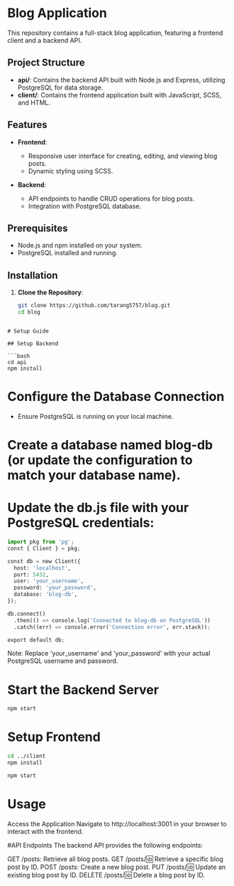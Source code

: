 # Blog Application

This repository contains a full-stack blog application, featuring a frontend client and a backend API.

## Project Structure

- **api/**: Contains the backend API built with Node.js and Express, utilizing PostgreSQL for data storage.
- **client/**: Contains the frontend application built with JavaScript, SCSS, and HTML.

## Features

- **Frontend**:
  - Responsive user interface for creating, editing, and viewing blog posts.
  - Dynamic styling using SCSS.

- **Backend**:
  - API endpoints to handle CRUD operations for blog posts.
  - Integration with PostgreSQL database.

## Prerequisites
- Node.js and npm installed on your system.
- PostgreSQL installed and running.

## Installation

1. **Clone the Repository**:

   ```bash
   git clone https://github.com/tarang5757/blog.git
   cd blog
  ```

# Setup Guide

## Setup Backend

```bash
cd api
npm install
```

# Configure the Database Connection
- Ensure PostgreSQL is running on your local machine.

# Create a database named blog-db (or update the configuration to match your database name).
 
# Update the db.js file with your PostgreSQL credentials:

```Python
import pkg from 'pg';
const { Client } = pkg;

const db = new Client({
  host: 'localhost',
  port: 5432,
  user: 'your_username',
  password: 'your_password',
  database: 'blog-db',
});

db.connect()
  .then(() => console.log('Connected to blog-db on PostgreSQL'))
  .catch((err) => console.error('Connection error', err.stack));

export default db;
```

Note: Replace 'your_username' and 'your_password' with your actual PostgreSQL username and password.

# Start the Backend Server
```bash
npm start
```

# Setup Frontend
```bash
cd ../client
npm install
```

```Bash
npm start
```

# Usage
Access the Application
Navigate to http://localhost:3001 in your browser to interact with the frontend.

#API Endpoints
The backend API provides the following endpoints:

GET /posts: Retrieve all blog posts.
GET /posts/:id: Retrieve a specific blog post by ID.
POST /posts: Create a new blog post.
PUT /posts/:id: Update an existing blog post by ID.
DELETE /posts/:id: Delete a blog post by ID.






